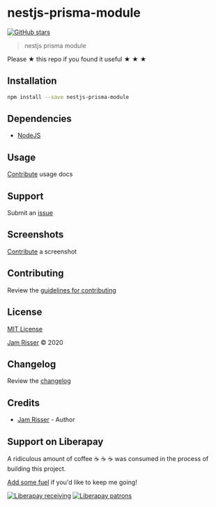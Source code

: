 # nestjs-prisma-module

[![GitHub stars](https://img.shields.io/github/stars/codejamninja/nestjs-prisma-module.svg?style=social&label=Stars)](https://github.com/codejamninja/nestjs-prisma-module)

> nestjs prisma module

Please ★ this repo if you found it useful ★ ★ ★

## Installation

```sh
npm install --save nestjs-prisma-module
```

## Dependencies

- [NodeJS](https://nodejs.org)

## Usage

[Contribute](https://github.com/codejamninja/nestjs-prisma-module/blob/master/CONTRIBUTING.md) usage docs

## Support

Submit an [issue](https://github.com/codejamninja/nestjs-prisma-module/issues/new)

## Screenshots

[Contribute](https://github.com/codejamninja/nestjs-prisma-module/blob/master/CONTRIBUTING.md) a screenshot

## Contributing

Review the [guidelines for contributing](https://github.com/codejamninja/nestjs-prisma-module/blob/master/CONTRIBUTING.md)

## License

[MIT License](https://github.com/codejamninja/nestjs-prisma-module/blob/master/LICENSE)

[Jam Risser](https://codejam.ninja) © 2020

## Changelog

Review the [changelog](https://github.com/codejamninja/nestjs-prisma-module/blob/master/CHANGELOG.md)

## Credits

- [Jam Risser](https://codejam.ninja) - Author

## Support on Liberapay

A ridiculous amount of coffee ☕ ☕ ☕ was consumed in the process of building this project.

[Add some fuel](https://liberapay.com/codejamninja/donate) if you'd like to keep me going!

[![Liberapay receiving](https://img.shields.io/liberapay/receives/codejamninja.svg?style=flat-square)](https://liberapay.com/codejamninja/donate)
[![Liberapay patrons](https://img.shields.io/liberapay/patrons/codejamninja.svg?style=flat-square)](https://liberapay.com/codejamninja/donate)
